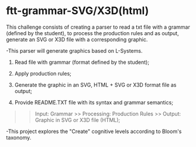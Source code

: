 # ftt-grammar-SVG/X3D(html)


This challenge consists of creating a parser to read a txt file with a grammar (defined by the student), to process the production rules and as output, generate an SVG or X3D file with a corresponding graphic.

-This parser will generate graphics based on L-Systems.

1. Read file with grammar (format defined by the student);

2. Apply production rules;

3. Generate the graphic in an SVG, HTML + SVG or X3D format file as output;

4. Provide README.TXT file with its syntax and grammar semantics;

>> Input: Grammar >> Processing: Production Rules >> Output: Graphic in SVG or X3D file (HTML);

-This project explores the "Create" cognitive levels according to Bloom's taxonomy.
